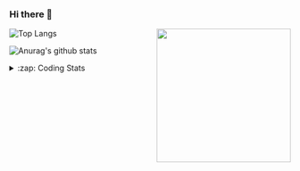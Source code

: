 ### Hi there 👋

<!--
**tao8687/tao8687** is a ✨ _special_ ✨ repository because its `README.md` (this file) appears on your GitHub profile.

Here are some ideas to get you started:

- 🔭 I’m currently working on ...
- 🌱 I’m currently learning ...
- 👯 I’m looking to collaborate on ...
- 🤔 I’m looking for help with ...
- 💬 Ask me about ...
- 📫 How to reach me: ...
- 😄 Pronouns: ...
- ⚡ Fun fact: ...
-->

<img align='right' src="https://media.giphy.com/media/M9gbBd9nbDrOTu1Mqx/giphy.gif" width="240">

  
![Top Langs](https://github-readme-stats.vercel.app/api/top-langs/?username=tao8687&layout=compact&title_color=23238E&text_color=A67D3D)

![Anurag's github stats](https://github-readme-stats.vercel.app/api?username=tao8687&show_icons=true&&text_color=A67D3D&title_color=23238E&show_icons=false&count_private=true&hide=stars)

<details>
  <summary>:zap: Coding Stats</summary>
  <br>
    
<!--START_SECTION:waka-->

```txt
From: 01 November 2024 - To: 08 November 2024

C++          2 hrs 15 mins   █████▓░░░░░░░░░░░░░░░░░░░   22.92 %
CMake        1 hr 50 mins    ████▓░░░░░░░░░░░░░░░░░░░░   18.66 %
Other        1 hr 46 mins    ████▓░░░░░░░░░░░░░░░░░░░░   18.02 %
Python       1 hr 19 mins    ███▒░░░░░░░░░░░░░░░░░░░░░   13.50 %
Bash         1 hr 10 mins    ███░░░░░░░░░░░░░░░░░░░░░░   11.98 %
```

<!--END_SECTION:waka-->
</details>
